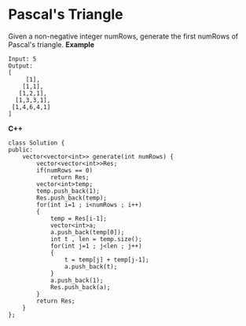 # Pascal's Triangle
Given a non-negative integer numRows, generate the first numRows of Pascal's triangle.
**Example**
```
Input: 5
Output:
[
     [1],
    [1,1],
   [1,2,1],
  [1,3,3,1],
 [1,4,6,4,1]
]
```

**C++**
```
class Solution {
public:
    vector<vector<int>> generate(int numRows) {
        vector<vector<int>>Res;
        if(numRows == 0)
            return Res;
        vector<int>temp;
        temp.push_back(1);
        Res.push_back(temp);
        for(int i=1 ; i<numRows ; i++)
        {
            temp = Res[i-1];
            vector<int>a;
            a.push_back(temp[0]);
            int t , len = temp.size();
            for(int j=1 ; j<len ; j++)
            {
                t = temp[j] + temp[j-1];
                a.push_back(t);
            }
            a.push_back(1);
            Res.push_back(a);
        }
        return Res;
    }
};
```
